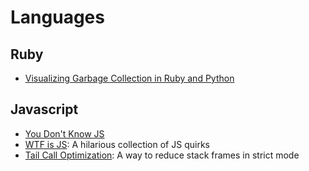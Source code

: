 # Languages

## Ruby
+ [Visualizing Garbage Collection in Ruby and Python](http://patshaughnessy.net/2013/10/24/visualizing-garbage-collection-in-ruby-and-python)

## Javascript
+ [You Don't Know JS](https://github.com/getify/You-Dont-Know-JS)
+ [WTF is JS](https://github.com/denysdovhan/wtfjs#call-call-call): A hilarious collection of JS quirks
+ [Tail Call Optimization](http://2ality.com/2015/06/tail-call-optimization.html): A way to reduce stack frames in strict mode

